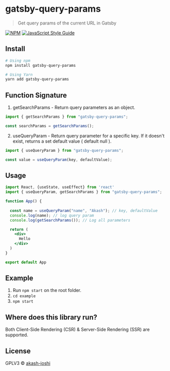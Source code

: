 # gatsby-query-params

> Get query params of the current URL in Gatsby

[![NPM](https://img.shields.io/npm/v/gatsby-query-params.svg)](https://www.npmjs.com/package/gatsby-query-params) [![JavaScript Style Guide](https://img.shields.io/badge/code_style-standard-brightgreen.svg)](https://standardjs.com)

## Install

```bash
# Using npm
npm install gatsby-query-params

# Using Yarn
yarn add gatsby-query-params
```

## Function Signature

1. getSearchParams - Return query parameters as an object.

```jsx
import { getSearchParams } from "gatsby-query-params";

const searchParams = getSearchParams();
```

2. useQueryParam - Return query parameter for a specific key. If it doesn't exist, returns a set default value ( default null ).

```jsx
import { useQueryParam } from "gatsby-query-params";

const value = useQueryParam(key, defaultValue);
```

## Usage

```jsx
import React, {useState, useEffect} from 'react'
import { useQueryParam, getSearchParams } from "gatsby-query-params";

function App() {
  
  const name = useQueryParam("name", "Akash"); // key, defaultValue
  console.log(name); // log query param
  console.log(getSearchParams()); // Log all parameters

  return (
    <div>
      Hello
    </div>
  )
}

export default App
```

## Example

1. Run `npm start` on the root folder.
2. `cd example`
3. `npm start`

## Where does this library run?

Both Client-Side Rendering (CSR) & Server-Side Rendering (SSR) are supported.

## License

GPLV3 © [akash-joshi](https://github.com/akash-joshi)
